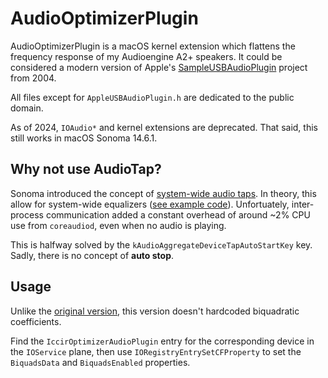 # AudioOptimizerPlugin

AudioOptimizerPlugin is a macOS kernel extension which flattens the frequency response of my Audioengine A2+ speakers.
It could be considered a modern version of Apple's [SampleUSBAudioPlugin](https://developer.apple.com/library/content/samplecode/SampleUSBAudioPlugin)
project from 2004.

All files except for `AppleUSBAudioPlugin.h` are dedicated to the public domain.

As of 2024, `IOAudio*` and kernel extensions are deprecated. That said, this still works 
in macOS Sonoma 14.6.1.

## Why not use AudioTap?

Sonoma introduced the concept of 
[system-wide audio taps](https://developer.apple.com/documentation/coreaudio/capturing_system_audio_with_core_audio_taps?language=objc).
In theory, this allow for system-wide equalizers ([see example code](https://gist.github.com/iccir/952b5de5579d22ed6d6e645f2122f5b7)).
Unfortuately, inter-process communication added a constant overhead of around ~2% CPU use from `coreaudiod`,
even when no audio is playing.

This is halfway solved by the `kAudioAggregateDeviceTapAutoStartKey` key.
Sadly, there is no concept of **auto stop**.

## Usage

Unlike the [original version](https://github.com/iccir/AudioOptimizerPlugin/releases/tag/OriginalVersion),
this version doesn't hardcoded biquadratic coefficients.

Find the `IccirOptimizerAudioPlugin` entry for the corresponding device in the `IOService` plane,
then use `IORegistryEntrySetCFProperty` to set the `BiquadsData` and `BiquadsEnabled` properties.
